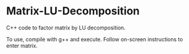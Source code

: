 # Matrix-LU-Decomposition
C++ code to factor matrix by LU decomposition.

To use, compile with g++ and execute. Follow on-screen instructions to enter matrix.
